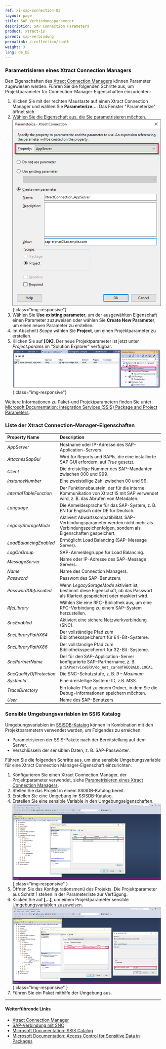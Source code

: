 ```yaml
---
ref: xi-sap-connection-03
layout: page
title: SAP Verbindungsparameter
description: SAP Connection Parameters
product: xtract-is
parent: sap-verbindung
permalink: /:collection/:path
weight: 3
lang: de_DE
---
```



### Parametrisieren eines Xtract Connection Managers

Den Eigenschaften des [Xtract Connection Managers](./verbindungsmanager) können Parameter zugewiesen werden.
Führen Sie die folgenden Schritte aus, um Projektparameter für Connection-Manager-Eigenschaften einzurichten:

1. Klicken Sie mit der rechten Maustaste auf einen Xtract Connection Manager und wählen Sie **Parameterize...**. Das Fenster "Parameterize" öffnet sich.
2. Wählen Sie die Eigenschaft aus, die Sie parametrisieren möchten.<br>
![connection-manager-parameterize](/img/content/xis/connection-manager-parameterize.png){:class="img-responsive"}
3. Wählen Sie **Use existing parameter**, um der ausgewählten Eigenschaft einen Parameter zuzuweisen oder wählen Sie **Create New Parameter**, um einen neuen Parameter zu erstellen.
4. Im Abschnitt *Scope* wählen Sie **Project**, um einen Projektparameter zu erstellen. 
5. Klicken Sie auf **[OK]**. Der neue Projektparameter ist jetzt unter *Project.params* im "Solution Explorer" verfügbar.<br>
![connection-manager-project-params](/img/content/xis/connection-manager-project-params.png){:class="img-responsive"}

Weitere Informationen zu Paket-und Projektparametern finden Sie unter [Microsoft Documentation: Integration Services (SSIS) Package and Project Parameters](https://learn.microsoft.com/en-us/sql/integration-services/integration-services-ssis-package-and-project-parameters?view=sql-server-ver16).

### Liste der Xtract Connection-Manager-Eigenschaften

|Property Name|Description|
|:----|:----|
| *AppServer* | Hostname oder IP-Adresse des SAP-Application-Servers.|
| *AttachesSapGui* | Wird für Reports und BAPIs, die eine installierte SAP GUI erfordern, auf *True* gesetzt.|
| *Client* | Die dreistellige Nummer des SAP-Mandanten zwischen 000 und 999. |
| *InstanceNumber* | Eine zweistellige Zahl zwischen 00 und 99. |
| *InternalTableFunction*| Der Funktionsbaustein, der für die interne Kommunikation von Xtract IS mit SAP verwendet wird, z. B. das Abrufen von Metadaten. |
| *Language* | Die Anmeldesprache für das SAP-System, z. B. EN für Englisch oder DE für Deutsch. |
| *LegacyStorageMode* | Aktiviert Abwärtskompatibilität. SAP-Verbindungsparameter werden nicht mehr als Verbindungszeichenfolgen, sondern als Eigenschaften gespeichert. |
| *LoadBalancingEnabled* | Ermöglicht Load Balancing (SAP-Message Server). |
| *LogOnGroup*| SAP-Anmeldegruppe für Load Balancing. |
| *MessageServer* | Name oder IP-Adresse des SAP-Message Servers. |
| *Name* | Name des Connection Managers.|
| *Password* | Passwort des SAP-Benutzers. |
| *PasswordObfuscated* | Wenn *LegacySorageMode* aktiviert ist, bestimmt diese Eigenschaft, ob das Passwort als Klartext gespeichert oder maskiert wird. |
| *RfcLibrary* | Wählen Sie eine RFC-Bibliothek aus, um eine RFC-Verbindung zu einem SAP-System herzustellen. |
| *SncEnabled* | Aktiviert eine sichere Netzwerkverbindung (SNC).|
| *SncLibraryPathX64* |  Der vollständige Pfad zum Bibliotheksspeicherort für 64-Bit-Systeme. |
| *SncLibraryPathX86* | Der vollständige Pfad zum Bibliotheksspeicherort für 32-Bit-Systeme.|
| *SncPartnerName* | Der für den SAP-Application-Server konfigurierte SAP-Partnername, z. B. `p:SAPserviceERP/do_not_care@THEOBALD.LOCAL` |
| *SncQualityOfProtection* | Die SNC-Schutzstufe, z. B. *9 – Maximum*|
| *SystemId* | Eine dreistellige System-ID, z.B. MSS. |
| *TraceDirectory* | Ein lokaler Pfad zu einem Ordner, in dem Sie die Debug-Informationen speichern möchten. |
| *User*| Name des SAP-Benutzers.|

### Sensible Umgebungsvariablen im SSIS Katalog

Umgebungsvariablen im [SSISDB-Katalog](https://learn.microsoft.com/en-us/sql/integration-services/catalog/ssis-catalog?view=sql-server-ver16) können in Kombination mit den Projektparametern verwendet werden, um Folgendes zu erreichen:

- Parametrisieren der SSIS-Pakete nach der Bereitstellung auf dem Server.
- Verschlüsseln der sensiblen Daten, z. B. SAP-Passwörter.

Führen Sie die folgenden Schritte aus, um eine sensible Umgebungsvariable für eine Xtract Connection Manager-Eigenschaft einzurichten:

1. Konfigurieren Sie einen Xtract Connection Manager, der Projektparameter verwendet, siehe [Parametrisieren eines Xtract Connection Managers](#parameterisieren-eines-xtract-connection-managers).
2. Stellen Sie das Projekt in einem SSISDB-Katalog bereit. 
3. Erstellen Sie eine Umgebung im SSISDB-Katalog.
4. Erstellen Sie eine sensible Variable in den Umgebungseigenschaften.<br>
![XIS_sensitive_variable_1](/img/content/XIS_sensitive_variable_1.png){:class="img-responsive" }
5. Öffnen Sie das Konfigurationsmenü des Projekts. Die Projektparameter aus Schritt 1 stehen in der Parameterliste zur Verfügung.
6. Klicken Sie auf **[...]**, um einem Projektparameter sensible Umgebungsvariablen zuzuweisen.<br>
![XIS_sensitive_variable_1](/img/content/XIS_sensitive_variable_2.png){:class="img-responsive" }
7. Führen Sie ein Paket mithilfe der Umgebung aus.


*****

#### Weiterführende Links
- [Xtract Connection Manager](./verbindungsmanager)
- [SAP-Verbindung mit SNC](./sap-verbindung-mit-snc)
- [Microsoft Documentation: SSIS Catalog](https://learn.microsoft.com/en-us/sql/integration-services/catalog/ssis-catalog?view=sql-server-ver16)
- [Microsoft Documentation: Access Control for Sensitive Data in Packages](https://learn.microsoft.com/en-us/sql/integration-services/security/access-control-for-sensitive-data-in-packages#protection-level-setting-and-the-ssisdb-catalog)
